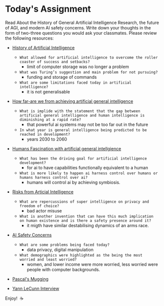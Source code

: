# Today's Assignment

Read About the History of General Artificial Intelligence Research, the future of AGI, and modern AI safety concerns. Write down your thoughts in the form of two-three questions you would ask your classmates. Please review the following resources:

* [History of Artificial Intelligence](http://sitn.hms.harvard.edu/flash/2017/history-artificial-intelligence/)
  * `What allowed for artificial intelligence to overcome the roller coaster of success and setbacks?`
    * limit of computer storage was no longer a problem
  * `What was Turing’s suggestion and main problem for not pursuing?`
    * funding and storage of commands
  * `What are some limitations faced today in artificial intelligence?`
    * it is not generalisable

* [How far-are we from achieving artificial general intelligence](https://www.forbes.com/sites/cognitiveworld/2019/06/10/how-far-are-we-from-achieving-artificial-general-intelligence/#e8aa1876dc4d)
  * `What is implide with the statement that the gap between artificial general intelligence and human intelligence is diminishing at a rapid rate?`
    * that powerful ai systems may not be too far out in the future
  * `In what year is general intelligence being predicted to be reached in development?`
    * years 2030 to 2060

* [Humans Fascination with artificial general intellgience](https://www.informationweek.com/big-data/ai-machine-learning/humans-fascination-with-artificial-general-intelligence/a/d-id/1334885)
  * `What has been the driving goal for artificial intelligence development?`
    * for ai to have capabilities functionally equivalent to a human
  * `What is more likely to happen ai harness control over humans or humans harness control over ai?`
    * humans will control ai by achieving symbiosis.

* [Risks from Articial Intelligence](https://www.cser.ac.uk/research/risks-from-artificial-intelligence/)
  * `What are repercussions of super intelligence on privacy and freedom of choice?`
    * bad actor misuse
  * `What is another invention that can have this much implication on human existence and is there a safety presence around it?`
    * it migth have similar destabilising dynamics of an arms race.

* [AI Safety Concerns](https://www.vox.com/future-perfect/2019/1/9/18174081/fhi-govai-ai-safety-american-public-worried-ai-catastrophe)
  * `What are some problems being faced today?`
    * data privacy, digital manipulation
  * `What demographics were highlighted as the being the most worried and least worried?`
    * women, and lower income were more worried, less worried were people with computer backgrounds.

* [Pascal's Mugging](https://www.youtube.com/watch?v=JRuNA2eK7w0)
* [Yann LeCunn Interview](https://www.youtube.com/watch?v=SGSOCuByo24)

Enjoy!  :coffee:
